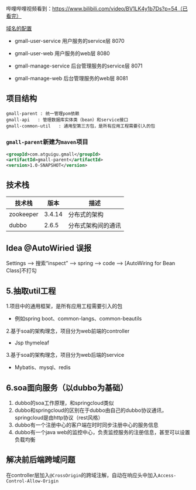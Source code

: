 哔哩哔哩视频看到：https://www.bilibili.com/video/BV1LK4y1b7Ds?p=54（已看完）

[域名的配置](https://www.bilibili.com/video/BV1LK4y1b7Ds?p=9)

* gmall-user-service 用户服务的service层 8070
* gmall-user-web 用户服务的web层 8080

* gmall-manage-service 后台管理服务的service层 8071
* gmall-manage-web 后台管理服务的web层 8081

## 项目结构
```text
gmall-parent : 统一管理pom依赖
gmall-api   : 管理数据库实体类（bean）和service接口
gmall-common-util   : 通用型第三方包，是所有应用工程需要引入的包

```
### `gmall-parent`新建为`maven`项目
```xml
<groupId>com.atguigu.gmall</groupId>
<artifactId>gmall-parent</artifactId>
<version>1.0-SNAPSHOT</version>
```


## 技术栈

 技术栈|版本|描述
 ----|---|----
 zookeeper|3.4.14|分布式的架构
 dubbo|2.6.5| 分布式架构间的通讯
 


## Idea @AutoWiried 误报
Settings --> 搜索“inspect” --> spring --> code --> [AutoWiring for Bean Class]不打勾

## 5.抽取util工程
1.项目中的通用框架，是所有应用工程需要引入的包
* 例如spring boot、common-langs、common-beautils

2.基于soa的架构理念，项目分为web前端的controller
* Jsp thymeleaf

3.基于soa的架构理念，项目分为web后端的service
* Mybatis、mysql、redis

## 6.soa面向服务（以dubbo为基础）
1. dubbo的soa工作原理，和springcloud类似
2. dubbo和springcloud的区别在于dubbo由自己的dubbo协议通讯，springcloud是由http协议（rest风格）
3. dubbo有一个注册中心的客户端在时时同步注册中心的服务信息
4. dubbo有一个java web的监控中心，负责监控服务的注册信息，甚至可以设置负载均衡


## 解决前后端跨域问题
在controller层加入`@CrossOrigin`的跨域注解，自动在响应头中加入`Access-Control-Allow-Origin`